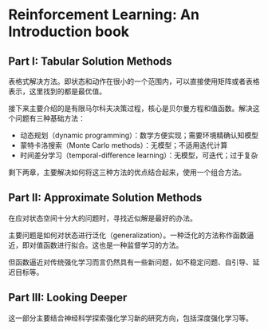 # Reinforcement Learning: An Introduction book 

## Part I: Tabular Solution Methods

表格式解决方法。即状态和动作在很小的一个范围内，可以直接使用矩阵或者表格表示，这里找到的都是最优值。

接下来主要介绍的是有限马尔科夫决策过程，核心是贝尔曼方程和值函数。解决这个问题有三种基础方法：

- 动态规划（dynamic programming）：数学方便实现；需要环境精确认知模型
- 蒙特卡洛搜索（Monte Carlo methods）：无模型；不适用迭代计算
- 时间差分学习（temporal-diﬀerence learning）：无模型，可迭代；过于复杂

剩下两章，主要解决如何将这三种方法的优点结合起来，使用一个组合方法。

## Part II: Approximate Solution Methods

在应对状态空间十分大的问题时，寻找近似解是最好的办法。

主要问题是如何对状态进行泛化（generalization）。一种泛化的方法称作函数逼近，即对值函数进行拟合。这也是一种监督学习的方法。

但函数逼近对传统强化学习而言仍然具有一些新问题，如不稳定问题、自引导、延迟目标等。

## Part III: Looking Deeper

这一部分主要结合神经科学探索强化学习新的研究方向，包括深度强化学习等。